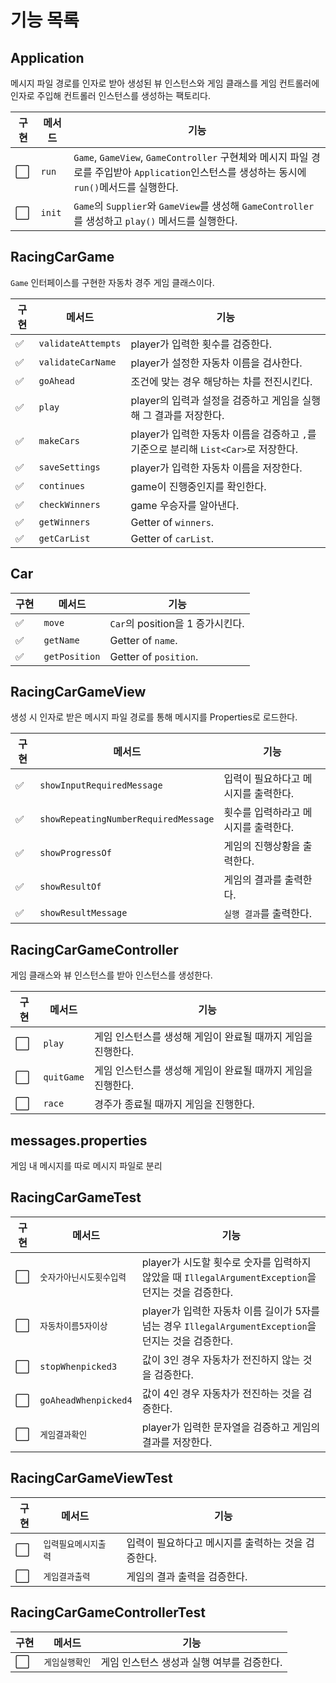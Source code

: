 # 기능 목록

## Application

메시지 파일 경로를 인자로 받아 생성된 뷰 인스턴스와 게임 클래스를 게임 컨트롤러에 인자로 주입해 컨트롤러 인스턴스를 생성하는 팩토리다.

| 구현                   | 메서드    | 기능                                                                                                      |
|----------------------|--------|---------------------------------------------------------------------------------------------------------|
| :white_large_square: | `run`  | `Game`, `GameView`, `GameController` 구현체와 메시지 파일 경로를 주입받아 `Application`인스턴스를 생성하는 동시에 `run()`메서드를 실행한다. |
| :white_large_square: | `init` | `Game`의 `Supplier`와 `GameView`를 생성해 `GameController`를 생성하고 `play()` 메서드를 실행한다.                          |

## RacingCarGame

`Game` 인터페이스를 구현한 자동차 경주 게임 클래스이다.

| 구현                 | 메서드                | 기능                                                        |
|--------------------|--------------------|-----------------------------------------------------------|
| :white_check_mark: | `validateAttempts` | player가 입력한 횟수를 검증한다.                                     |
| :white_check_mark: | `validateCarName`  | player가 설정한 자동차 이름을 검사한다.                                 |
| :white_check_mark: | `goAhead`          | 조건에 맞는 경우 해당하는 차를 전진시킨다.                                  |
| :white_check_mark: | `play`             | player의 입력과 설정을 검증하고 게임을 실행해 그 결과를 저장한다.                  |
| :white_check_mark: | `makeCars`         | player가 입력한 자동차 이름을 검증하고 `,`를 기준으로 분리해 `List<Car>`로 저장한다. |
| :white_check_mark: | `saveSettings`     | player가 입력한 자동차 이름을 저장한다.                                 |
| :white_check_mark: | `continues`        | game이 진행중인지를 확인한다.                                        |
| :white_check_mark: | `checkWinners`     | game 우승자를 알아낸다.                                           |
| :white_check_mark: | `getWinners`       | Getter of `winners`.                                      |
| :white_check_mark: | `getCarList`       | Getter of `carList`.                                      |

## Car

| 구현                 | 메서드           | 기능                        |
|--------------------|---------------|---------------------------|
| :white_check_mark: | `move`        | `Car`의 position을 1 증가시킨다. |
| :white_check_mark: | `getName`     | Getter of `name`.         |
| :white_check_mark: | `getPosition` | Getter of `position`.     |

## RacingCarGameView

생성 시 인자로 받은 메시지 파일 경로를 통해 메시지를 Properties로 로드한다.

| 구현                 | 메서드                                  | 기능                   |
|--------------------|--------------------------------------|----------------------|
| :white_check_mark: | `showInputRequiredMessage`           | 입력이 필요하다고 메시지를 출력한다. |
| :white_check_mark: | `showRepeatingNumberRequiredMessage` | 횟수를 입력하라고 메시지를 출력한다. |
| :white_check_mark: | `showProgressOf`                     | 게임의 진행상황을 출력한다.      |
| :white_check_mark: | `showResultOf`                       | 게임의 결과를 출력한다.        |
| :white_check_mark: | `showResultMessage`                  | `실행 결과`를 출력한다.       |

## RacingCarGameController

게임 클래스와 뷰 인스턴스를 받아 인스턴스를 생성한다.

| 구현                   | 메서드        | 기능                                 |
|----------------------|------------|------------------------------------|
| :white_large_square: | `play`     | 게임 인스턴스를 생성해 게임이 완료될 때까지 게임을 진행한다. |
| :white_large_square: | `quitGame` | 게임 인스턴스를 생성해 게임이 완료될 때까지 게임을 진행한다. |
| :white_large_square: | `race`     | 경주가 종료될 때까지 게임을 진행한다.              |

## messages.properties

게임 내 메시지를 따로 메시지 파일로 분리

## RacingCarGameTest

| 구현                   | 메서드                  | 기능                                                                        |
|----------------------|----------------------|---------------------------------------------------------------------------|
| :white_large_square: | `숫자가아닌시도횟수입력`        | player가 시도할 횟수로 숫자를 입력하지 않았을 때 `IllegalArgumentException`을 던지는 것을 검증한다.   |
| :white_large_square: | `자동차이름5자이상`          | player가 입력한 자동차 이름 길이가 5자를 넘는 경우 `IllegalArgumentException`을 던지는 것을 검증한다. |
| :white_large_square: | `stopWhenpicked3`    | 값이 3인 경우 자동차가 전진하지 않는 것을 검증한다.                                            |
| :white_large_square: | `goAheadWhenpicked4` | 값이 4인 경우 자동차가 전진하는 것을 검증한다.                                               |
| :white_large_square: | `게임결과확인`             | player가 입력한 문자열을 검증하고 게임의 결과를 저장한다.                                       |

## RacingCarGameViewTest

| 구현                   | 메서드         |     | 기능                           |
|----------------------|-------------|:----|------------------------------|
| :white_large_square: | `입력필요메시지출력` |     | 입력이 필요하다고 메시지를 출력하는 것을 검증한다. |
| :white_large_square: | `게임결과출력`    |     | 게임의 결과 출력을 검증한다.             |

## RacingCarGameControllerTest

| 구현                   | 메서드      | 기능                       |
|----------------------|----------|--------------------------|
| :white_large_square: | `게임실행확인` | 게임 인스턴스 생성과 실행 여부를 검증한다. |
